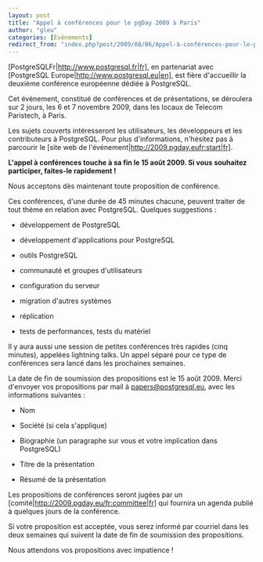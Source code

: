 ```yaml
---
layout: post
title: "Appel à conférences pour le pgDay 2009 à Paris"
author: "gleu"
categories: [Événements]
redirect_from: "index.php?post/2009/08/06/Appel-à-conférences-pour-le-pgDay-2009-à-Paris"
---
```



[PostgreSQLFr|http://www.postgresql.fr|fr], en partenariat avec [PostgreSQL Europe|http://www.postgresql.eu|en], est fière d'accueillir la deuxième conférence européenne dédiée à PostgreSQL.



Cet événement, constitué de conférences et de présentations, se déroulera sur 2 jours, les 6 et 7 novembre 2009, dans les locaux de Telecom Paristech, à Paris.



Les sujets couverts intéresseront les utilisateurs, les développeurs et les contributeurs à PostgreSQL. Pour plus d'informations, n'hésitez pas à parcourir le [site web de l'événement|http://2009.pgday.eufr:start|fr].



__L'appel à conférences touche à sa fin le 15 août 2009. Si vous souhaitez participer, faites-le rapidement !__

<!--more-->


Nous acceptons dès maintenant toute proposition de conférence.



Ces conférences, d'une durée de 45 minutes chacune, peuvent traiter de tout thème en relation avec PostgreSQL. Quelques suggestions :



* développement de PostgreSQL

* développement d'applications pour PostgreSQL

* outils PostgreSQL

* communauté et groupes d'utilisateurs

* configuration du serveur

* migration d'autres systèmes

* réplication

* tests de performances, tests du matériel



Il y aura aussi une session de petites conférences très rapides (cinq minutes), appelées lightning talks. Un appel séparé pour ce type de conférences sera lancé dans les prochaines semaines.



La date de fin de soumission des propositions est le 15 août 2009. Merci d'envoyer vos propositions par mail à papers@postgresql.eu, avec les informations suivantes :



* Nom

* Société (si cela s'applique)

* Biographie (un paragraphe sur vous et votre implication dans PostgreSQL)

* Titre de la présentation

* Résumé de la présentation



Les propositions de conférences seront jugées par un [comité|http://2009.pgday.eu/fr:committee|fr] qui fournira un agenda publié à quelques jours de la conférence.



Si votre proposition est acceptée, vous serez informé par courriel dans les deux semaines qui suivent la date de fin de soumission des propositions.



Nous attendons vos propositions avec impatience !